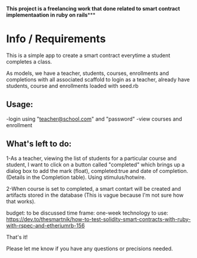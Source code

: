 ********This project is a freelancing work that done related to smart contract implementaation in ruby on rails***********

# Info / Requirements

This is a simple app to create a smart contract everytime a student completes a class.

As models, we have a teacher, students, courses, enrollments and completions with all associated scaffold to login as a teacher, already have students, course and enrollments loaded with seed.rb

Usage:
------
-login using "teacher@school.com" and "password"
-view courses and enrollment

What's left to do:
------------------
1-As a teacher, viewing the list of students for a particular course and student, I want to click on a button called "completed" which brings up a dialog box to add the mark (float), completed:true and date of completion. (Details in the Completion table). Using stimulus/hotwire.

2-When course is set to completed, a smart contart will be created and artifacts stored in the database (This is vague because I'm not sure how that works).

budget: to be discussed
time frame: one-week
technology to use: https://dev.to/thesmartnik/how-to-test-solidity-smart-contracts-with-ruby-with-rspec-and-etheriumrb-156

That's it!

Please let me know if you have any questions or precisions needed.
